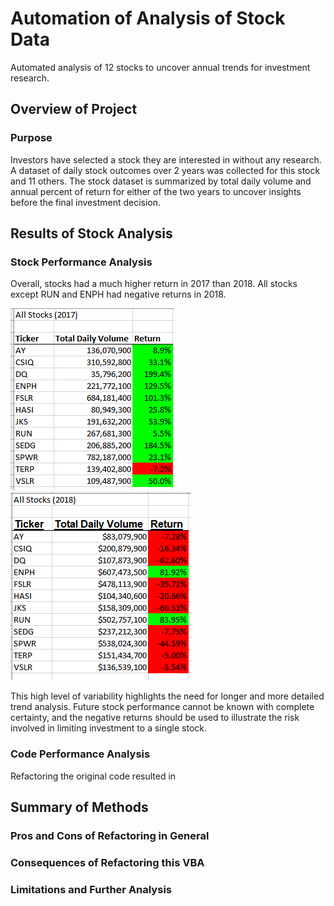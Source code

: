 # Automation of Analysis of Stock Data
Automated analysis of 12 stocks to uncover annual trends for investment research.

## Overview of Project

### Purpose
Investors have selected a stock they are interested in without any research. A dataset of daily stock outcomes over 2 years was collected for this stock and 11 others. The stock dataset is summarized by total daily volume and annual percent of return for either of the two years to uncover insights before the final investment decision. 


## Results of Stock Analysis

### Stock Performance Analysis
Overall, stocks had a much higher return in 2017 than 2018. All stocks except RUN and ENPH had negative returns in 2018. 

![stock-analysis](Resources/VBA_2017_Performance.png) ![stock-analysis](Resources/VBA_2018_Performance.png)

This high level of variability highlights the need for longer and more detailed trend analysis. Future stock performance cannot be known with complete certainty, and the negative returns should be used to illustrate the risk involved in limiting investment to a single stock. 

### Code Performance Analysis
Refactoring the original code resulted in 

## Summary of Methods

### Pros and Cons of Refactoring in General

### Consequences of Refactoring this VBA


### Limitations and Further Analysis


